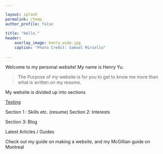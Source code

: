 ```yaml
---

layout: splash
permalink: /temp
author_profile: false
    
title: "Hello."
header:
    overlay_image: henry_wide.jpg
    caption: "Photo Credit: Samuel Miriello"
    
---
```



<!--
    "
    <br>
    <br>
    My name is [Henry Yu](#){: .btn .btn--small}.<br>
    Welcome to my **website**. <br>
    I'm happy to share my **experiences** with you. <br>
    <br> 
    <br>
    I am an aspiring **data analyst**. <br>
    I studied **Neuroscience** and **Finance** at **McGill University**{: #red .red}<br>
    Feel free to check out my [skills & experiences](/about){: .btn .btn--success .btn--small}<br>
    <br>
    <br>
    I am a **tech enthusiast** and passionate about **fitness**. <br>
    My hobbies include **swimming**, **politics** and **economics**. <br> 
    Learn more about my [interests](/about){: .btn .btn--warning .btn--small}<br>
    <br>
    <br>
    <br>
    Lastly, I write about my **daily experiences** on this website, <br>
    and you can check out my [blog](/blog){: .btn .btn--danger .btn--small}<br>
    
-->


Welcome to my personal website! My name is Henry Yu.

> The Purpose of my website is for you to get to know me more than what is written on my resume. 

My website is divided up into sections 

[Testing](http://www.google.ca)

Section 1 : Skills etc. (resume)
Section 2: Interests 

Section 3: Blog 

Latest Articles / Guides 

Check out my guide on making a website, and my McGillian guide on Montreal
